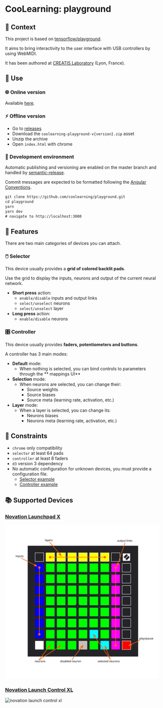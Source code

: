 # CooLearning: playground

## 📖 Context

This project is based on [tensorflow/playground](https://github.com/tensorflow/playground).

It aims to bring interactivity to the user interface with USB controllers by using WebMIDI.

It has been authored at [CREATIS Laboratory](https://www.creatis.insa-lyon.fr/site7/fr) (Lyon, France).

## 🚀 Use

### 🌐 Online version

Available [here](https://coolearning.github.io/playground).

### ⚡ Offline version

- Go to [releases](https://github.com/CooLearning/playground/releases)
- Download the `coolearning-playground-v{version}.zip` asset
- Unzip the archive
- Open `index.html` with chrome

### 🔨 Development environment

Automatic publishing and versioning are enabled on the master branch and handled
by [semantic-release](https://github.com/semantic-release/semantic-release).

Commit messages are expected to be formatted following
the [Angular Conventions](https://github.com/angular/angular.js/blob/master/DEVELOPERS.md#-git-commit-guidelines).

```shell
git clone https://github.com/coolearning/playground.git
cd playground
yarn
yarn dev
# navigate to http://localhost:3000
```

## 💫 Features

There are two main categories of devices you can attach.

### 🖱️ Selector

This device usually provides a **grid of colored backlit pads**.

Use the grid to display the inputs, neurons and output of the current neural network.

- **Short press** action:
  - `enable/disable` inputs and output links
  - `select/unselect` neurons
  - `select/unselect` layer
- **Long press** action:
  - `enable/disable` neurons

### 🎛️ Controller

This device usually provides **faders, potentiometers and buttons**.

A controller has 3 main modes:

- **Default** mode:
  - When nothing is selected, you can bind controls to parameters through the **
    mappings UI**
- **Selection** mode:
  - When neurons are selected, you can change their:
    - Source weights
    - Source biases
    - Source meta (learning rate, activation, etc.)
- **Layer** mode:
  - When a layer is selected, you can change its:
    - Neurons biases
    - Neurons meta (learning rate, activation, etc.)

## 🧶 Constraints

- `chrome` only compatibility
- `selector` at least 64 pads
- `controller` at least 8 faders
- `d3` version 3 dependency
- No automatic configuration for unknown devices, you must provide a configuration file.
  - [Selector example](src/app/devices/known-devices/novation-launchpad-x.ts)
  - [Controller example](src/app/devices/known-devices/novation-launch-control-xl.ts)

## 📚 Supported Devices

### [Novation Launchpad X](https://novationmusic.com/en/launch/launchpad-x)

![](assets/known-devices-drawings/novation-launchpad-x-drawing.svg)

### [Novation Launch Control XL](https://novationmusic.com/en/launch/launch-control-xl)

<img alt="novation launch control xl" width="200px" src="https://novationmusic.com/sites/novation/files/LCXL-overhead-1067-1062.png">
